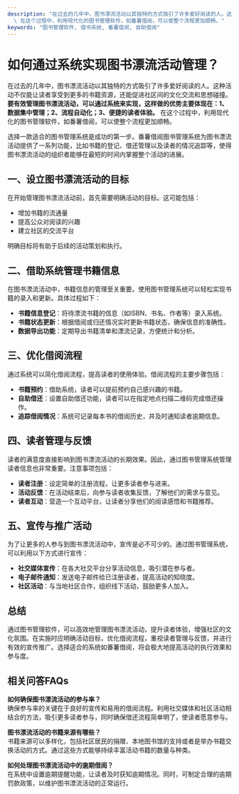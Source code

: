 ```yaml
---
description: "在过去的几年中，图书漂流活动以其独特的方式吸引了许多爱好阅读的人。这种活动不仅能让读者享受到更多的书籍资源，还能促进社区间的文化交流和思想碰撞。**要有效管理图书漂流活动，可以通过系统来实现，这样做的优势主要体现在：1、数据集中管理；2、流程自动化；3、便捷的读者体验。**\
  \ 在这个过程中，利用现代化的图书管理软件，如番薯借阅，可以使整个流程更加顺畅。"
keywords: "图书管理软件, 借书系统, 番薯借阅, 自助借阅"
---
```

# 如何通过系统实现图书漂流活动管理？

在过去的几年中，图书漂流活动以其独特的方式吸引了许多爱好阅读的人。这种活动不仅能让读者享受到更多的书籍资源，还能促进社区间的文化交流和思想碰撞。**要有效管理图书漂流活动，可以通过系统来实现，这样做的优势主要体现在：1、数据集中管理；2、流程自动化；3、便捷的读者体验。** 在这个过程中，利用现代化的图书管理软件，如番薯借阅，可以使整个流程更加顺畅。

选择一款适合的图书管理系统是成功的第一步。番薯借阅图书管理系统为图书漂流活动提供了一系列功能，比如书籍的登记、借还管理以及读者的情况追踪等，使得图书漂流活动的组织者能够在最短的时间内掌握整个活动的进展。

## **一、设立图书漂流活动的目标**

在开始管理图书漂流活动前，首先需要明确活动的目标。这可能包括：

- 增加书籍的流通量
- 提高公众对阅读的兴趣
- 建立社区的交流平台

明确目标将有助于后续的活动策划和执行。

## **二、借助系统管理书籍信息**

在图书漂流活动中，书籍信息的管理至关重要。使用图书管理系统可以轻松实现书籍的录入和更新。具体过程如下：

- **书籍信息登记**：将待漂流书籍的信息（如ISBN、书名、作者等）录入系统。
- **书籍状态更新**：根据借阅或归还情况实时更新书籍状态，确保信息的准确性。
- **数据导出功能**：定期导出书籍清单和漂流记录，方便统计和分析。

## **三、优化借阅流程**

通过系统可以简化借阅流程，提高读者的使用体验。借阅流程的主要步骤包括：

- **书籍预约**：借助系统，读者可以提前预约自己感兴趣的书籍。
- **自助借还**：设置自助借还功能，读者可以在指定地点扫描二维码完成借还操作。
- **追踪借阅情况**：系统可记录每本书的借阅历史，并及时通知读者逾期信息。

## **四、读者管理与反馈**

读者的满意度直接影响到图书漂流活动的长期效果。因此，通过图书管理系统管理读者信息也非常重要。注意事项包括：

- **读者注册**：设定简单的注册流程，让更多读者参与进来。
- **活动反馈**：在活动结束后，向参与读者收集反馈，了解他们的需求与意见。
- **读者互动**：营造一个互动平台，让读者分享他们的阅读感悟和书籍推荐。

## **五、宣传与推广活动**

为了让更多的人参与到图书漂流活动中，宣传是必不可少的。通过图书管理系统，可以利用以下方式进行宣传：

- **社交媒体宣传**：在各大社交平台分享活动信息，吸引潜在参与者。
- **电子邮件通知**：发送电子邮件给已注册读者，提高活动的知晓度。
- **社区活动**：与当地社区合作，组织线下活动，鼓励更多人加入。

## **总结**

通过图书管理软件，可以高效地管理图书漂流活动，提升读者体验，增强社区的文化氛围。在实施时应明确活动目标，优化借阅流程，重视读者管理与反馈，并进行有效的宣传推广。选择适合的系统如番薯借阅，将会极大地提高活动的执行效果和参与度。

## 相关问答FAQs

**如何确保图书漂流活动的参与率？**  
确保参与率的关键在于良好的宣传和易用的借阅流程。利用社交媒体和社区活动相结合的方法，吸引更多读者参与，同时确保借还流程简单明了，使读者愿意参与。

**图书漂流活动的书籍来源有哪些？**  
书籍来源可以多样化，包括社区居民的捐赠、本地图书馆的支持或者是举办书籍交换活动的方式。通过这些方式能够持续丰富活动书籍的数量与种类。

**如何处理图书漂流活动中的逾期借阅？**  
在系统中设置逾期提醒功能，让读者及时获知逾期情况。同时，可制定合理的逾期罚款政策，以维护图书漂流活动的正常运行。
